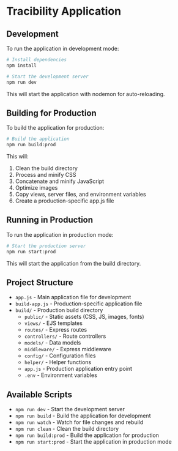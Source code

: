 # Tracibility Application

## Development

To run the application in development mode:

```bash
# Install dependencies
npm install

# Start the development server
npm run dev
```

This will start the application with nodemon for auto-reloading.

## Building for Production

To build the application for production:

```bash
# Build the application
npm run build:prod
```

This will:
1. Clean the build directory
2. Process and minify CSS
3. Concatenate and minify JavaScript
4. Optimize images
5. Copy views, server files, and environment variables
6. Create a production-specific app.js file

## Running in Production

To run the application in production mode:

```bash
# Start the production server
npm run start:prod
```

This will start the application from the build directory.

## Project Structure

- `app.js` - Main application file for development
- `build-app.js` - Production-specific application file
- `build/` - Production build directory
  - `public/` - Static assets (CSS, JS, images, fonts)
  - `views/` - EJS templates
  - `routes/` - Express routes
  - `controllers/` - Route controllers
  - `models/` - Data models
  - `middleware/` - Express middleware
  - `config/` - Configuration files
  - `helper/` - Helper functions
  - `app.js` - Production application entry point
  - `.env` - Environment variables

## Available Scripts

- `npm run dev` - Start the development server
- `npm run build` - Build the application for development
- `npm run watch` - Watch for file changes and rebuild
- `npm run clean` - Clean the build directory
- `npm run build:prod` - Build the application for production
- `npm run start:prod` - Start the application in production mode 